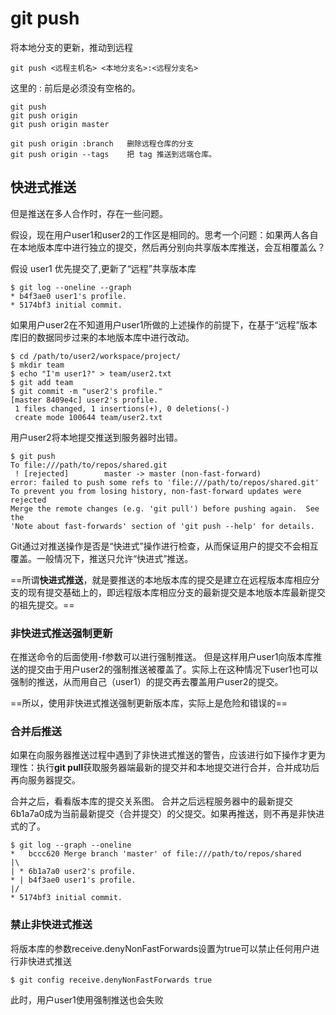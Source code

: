 # git push

将本地分支的更新，推动到远程

```
git push <远程主机名> <本地分支名>:<远程分支名>

```
这里的 : 前后是必须没有空格的。
```
git push
git push origin
git push origin master

git push origin :branch   删除远程仓库的分支
git push origin --tags    把 tag 推送到远端仓库。
```

## 快进式推送
但是推送在多人合作时，存在一些问题。

假设，现在用户user1和user2的工作区是相同的。思考一个问题：如果两人各自在本地版本库中进行独立的提交，然后再分别向共享版本库推送，会互相覆盖么？

假设 user1 优先提交了,更新了“远程”共享版本库
```
$ git log --oneline --graph
* b4f3ae0 user1's profile.
* 5174bf3 initial commit.
```
如果用户user2在不知道用户user1所做的上述操作的前提下，在基于“远程”版本库旧的数据同步过来的本地版本库中进行改动。
```
$ cd /path/to/user2/workspace/project/
$ mkdir team
$ echo "I'm user1?" > team/user2.txt
$ git add team
$ git commit -m "user2's profile."
[master 8409e4c] user2's profile.
 1 files changed, 1 insertions(+), 0 deletions(-)
 create mode 100644 team/user2.txt
```
用户user2将本地提交推送到服务器时出错。
```
$ git push
To file:///path/to/repos/shared.git
 ! [rejected]        master -> master (non-fast-forward)
error: failed to push some refs to 'file:///path/to/repos/shared.git'
To prevent you from losing history, non-fast-forward updates were rejected
Merge the remote changes (e.g. 'git pull') before pushing again.  See the
'Note about fast-forwards' section of 'git push --help' for details.
```

Git通过对推送操作是否是“快进式”操作进行检查，从而保证用户的提交不会相互覆盖。一般情况下，推送只允许“快进式”推送。

==所谓**快进式推送**，就是要推送的本地版本库的提交是建立在远程版本库相应分支的现有提交基础上的，即远程版本库相应分支的最新提交是本地版本库最新提交的祖先提交。==

### 非快进式推送强制更新
在推送命令的后面使用-f参数可以进行强制推送。
但是这样用户user1向版本库推送的提交由于用户user2的强制推送被覆盖了。实际上在这种情况下user1也可以强制的推送，从而用自己（user1）的提交再去覆盖用户user2的提交。

==所以，使用非快进式推送强制更新版本库，实际上是危险和错误的==

### 合并后推送
如果在向服务器推送过程中遇到了非快进式推送的警告，应该进行如下操作才更为理性：执行**git pull**获取服务器端最新的提交并和本地提交进行合并，合并成功后再向服务器提交。

合并之后，看看版本库的提交关系图。
合并之后远程服务器中的最新提交6b1a7a0成为当前最新提交（合并提交）的父提交。如果再推送，则不再是非快进式的了。
```
$ git log --graph --oneline
*   bccc620 Merge branch 'master' of file:///path/to/repos/shared
|\
| * 6b1a7a0 user2's profile.
* | b4f3ae0 user1's profile.
|/
* 5174bf3 initial commit.
```

### 禁止非快进式推送
将版本库的参数receive.denyNonFastForwards设置为true可以禁止任何用户进行非快进式推送
```
$ git config receive.denyNonFastForwards true
```
此时，用户user1使用强制推送也会失败